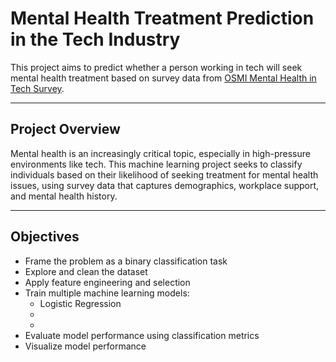 # Mental Health Treatment Prediction in the Tech Industry

This project aims to predict whether a person working in tech will seek mental health treatment based on survey data
from [OSMI Mental Health in Tech Survey](https://www.kaggle.com/datasets/osmi/mental-health-in-tech-survey).

---

## Project Overview
Mental health is an increasingly critical topic, especially in high-pressure environments like tech. This machine
learning project seeks to classify individuals based on their likelihood of seeking treatment for mental health issues,
using survey data that captures demographics, workplace support, and mental health history.

---

## Objectives

- Frame the problem as a binary classification task
- Explore and clean the dataset
- Apply feature engineering and selection
- Train multiple machine learning models:
  - Logistic Regression
  -
  -
- Evaluate model performance using classification metrics
- Visualize model performance
